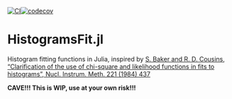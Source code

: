 [![CI](https://github.com/MarcoRiggirello/HistogramsFit.jl/actions/workflows/ci.yml/badge.svg)](https://github.com/MarcoRiggirello/HistogramsFit.jl/actions/workflows/ci.yml)[![codecov](https://codecov.io/gh/MarcoRiggirello/HistogramsFit.jl/graph/badge.svg?token=BGHPGFNV1H)](https://codecov.io/gh/MarcoRiggirello/HistogramsFit.jl)

# HistogramsFit.jl
Histogram fitting functions in Julia, inspired by [S. Baker and R. D. Cousins, “Clarification of the use of chi-square and likelihood functions in fits to histograms”, Nucl. Instrum. Meth. 221 (1984) 437](https://doi.org/10.1016/0167-5087(84)90016-4)

**CAVE!!! This is WIP, use at your own risk!!!**
